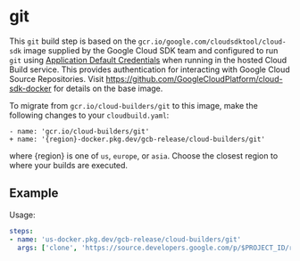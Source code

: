 # git

This `git` build step is based on the `gcr.io/google.com/cloudsdktool/cloud-sdk`
image supplied by the Google Cloud SDK team and configured to run `git` using
[Application Default
Credentials](https://cloud.google.com/docs/authentication/production) when
running in the hosted Cloud Build service. This provides authentication for
interacting with Google Cloud Source Repositories. Visit
https://github.com/GoogleCloudPlatform/cloud-sdk-docker for details on the base
image.

To migrate from `gcr.io/cloud-builders/git` to this image, make the following
changes to your `cloudbuild.yaml`:

```
- name: 'gcr.io/cloud-builders/git'
+ name: '{region}-docker.pkg.dev/gcb-release/cloud-builders/git'
```

where {region} is one of `us`, `europe`, or `asia`. Choose the closest region to
where your builds are executed.

## Example

Usage:

```yaml
steps:
- name: 'us-docker.pkg.dev/gcb-release/cloud-builders/git'
  args: ['clone', 'https://source.developers.google.com/p/$PROJECT_ID/r/$REPO']
```
